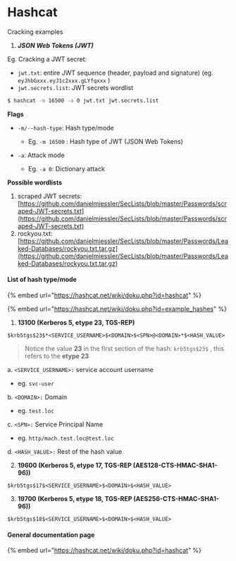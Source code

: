 # Hashcat

Cracking examples

1. _**JSON Web Tokens (JWT)**_

Eg. Cracking a JWT secret:

* `jwt.txt`: entire JWT sequence (header, payload and signature) (eg. `eyJhbGxxx.eyJ1c2xxx.gLYfqxxx` )
* `jwt.secrets.list`: JWT secrets wordlist

```bash
$ hashcat -m 16500 -a 0 jwt.txt jwt.secrets.list
```

**Flags**

* `-m/--hash-type`: Hash type/mode
  * Eg. `-m 16500` : Hash type of JWT (JSON Web Tokens)
*   `-a`: Attack mode

    * Eg. `-a 0`: Dictionary attack



**Possible wordlists**

1. scraped JWT secrets: [https://github.com/danielmiessler/SecLists/blob/master/Passwords/scraped-JWT-secrets.txt](https://github.com/danielmiessler/SecLists/blob/master/Passwords/scraped-JWT-secrets.txt)
2. rockyou.txt: [https://github.com/danielmiessler/SecLists/blob/master/Passwords/Leaked-Databases/rockyou.txt.tar.gz](https://github.com/danielmiessler/SecLists/blob/master/Passwords/Leaked-Databases/rockyou.txt.tar.gz)

#### List of hash type/mode

{% embed url="https://hashcat.net/wiki/doku.php?id=hashcat" %}

{% embed url="https://hashcat.net/wiki/doku.php?id=example_hashes" %}



1. **13100 (Kerberos 5, etype 23, TGS-REP)**

```
$krb5tgs$23$*<SERVICE_USERNAME>$<DOMAIN>$<SPN>@<DOMAIN>*$<HASH_VALUE>
```

> Notice the value **23** in the first section of the hash: `krb5tgs$23$` , this refers to the **etype 23**

a. `<SERVICE_USERNAME>:` service account username

* eg. `svc-user`

b. `<DOMAIN>:` Domain

* eg. `test.loc`

c. `<SPN>:` Service Principal Name

* eg. `http/mach.test.loc@test.loc`

d. `<HASH_VALUE>:` Rest of the hash value



2. **19600 (Kerberos 5, etype 17, TGS-REP (AES128-CTS-HMAC-SHA1-96))**

```
$krb5tgs$17$<SERVICE_USERNAME>$<DOMAIN>$<HASH_VALUE>
```

3. **19700 (Kerberos 5, etype 18, TGS-REP (AES256-CTS-HMAC-SHA1-96))**

```
$krb5tgs$18$<SERVICE_USERNAME>$<DOMAIN>$<HASH_VALUE>
```

#### General documentation page&#x20;

{% embed url="https://hashcat.net/wiki/doku.php?id=hashcat" %}
